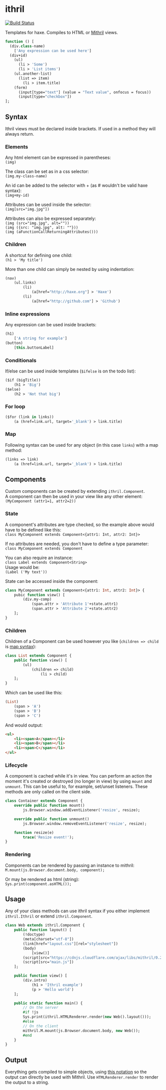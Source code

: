 # ithril

[![Build Status](https://travis-ci.org/benmerckx/ithril.svg?branch=master)](https://travis-ci.org/benmerckx/ithril)

Templates for haxe. Compiles to HTML or [Mithril](https://github.com/ciscoheat/mithril-hx) views.

```haxe
function () [
  (div.class-name)
    ['Any expression can be used here']
  (div+id)
    (ul)
      (li > 'Some')
      (li > 'List items')
    (ul.another-list)
      (list => item)
        (li > item.title)
    (form)
      (input[type="text"] (value = "Text value", onfocus = focus))
      (input[type="checkbox"])
];
```

## Syntax

Ithril views must be declared inside brackets. If used in a method they will always return.

### Elements

Any html element can be expressed in parentheses:  
`(img)`

The class can be set as in a css selector:  
`(img.my-class-name)`

An id can be added to the selector with + (as # wouldn't be valid haxe syntax):  
`(img+my-id)`

Attributes can be used inside the selector:  
`(img[src="img.jpg"])`

Attributes can also be expressed separately:  
`(img (src="img.jpg", alt=""))`  
`(img ({src: "img.jpg", alt: ""}))`  
`(img (aFunctionCallReturningAttributes()))`

### Children

A shortcut for defining one child:  
`(h1 > 'My title')`

More than one child can simply be nested by using indentation:

```haxe
(nav)
	(ul.links)
		(li)
			(a[href="http://haxe.org"] > 'Haxe')
		(li)
			(a[href="http://github.com"] > 'Github')
```

### Inline expressions

Any expression can be used inside brackets:
```haxe
(h1)
	['A string for example']
(button)
	[this.buttonLabel]
```

### Conditionals

If/else can be used inside templates (`$ifelse` is on the todo list):
```haxe
($if (bigTitle))
	(h1 > 'Big')
($else)
	(h2 > 'Not that big')
```

### For loop

```haxe
($for (link in links))
	(a (href=link.url, target='_blank') > link.title)
```

### Map

Following syntax can be used for any object (in this case `links`) with a map method:
```haxe
(links => link)
	(a (href=link.url, target='_blank') > link.title)
```

## Components

Custom components can be created by extending `ithril.Component`.  
A component can then be used in your view like any other element:  
`(MyComponent (attr1=1, attr2=2))`

### State

A component's attributes are type checked, so the example above would have to be defined like this:  
`class MyComponent extends Component<{attr1: Int, attr2: Int}>`

If no attributes are needed, you don't have to define a type parameter:  
`class MyComponent extends Component`

You can also require an instance:  
`class Label extends Component<String>`  
Usage would be:  
`(Label ('My text'))`

State can be accessed inside the component:
```haxe
class MyComponent extends Component<{attr1: Int, attr2: Int}> {
	pubic function view() [
		(div.my-comp)
			(span.attr > 'Attribute 1'+state.attr1)
			(span.attr > 'Attribute 2'+state.attr2)
	];
}
```

### Children

Children of a Component can be used however you like (`children => child` is [map syntax](#map)):
```haxe
class List extends Component {
	public function view() [
		(ul)
			(children => child)
				(li > child)
	];
}
```

Which can be used like this:
```haxe
(List)
	(span > 'A')
	(span > 'B')
	(span > 'C')
```

And would output:
```html
<ul>
	<li><span>A</span></li>
	<li><span>B</span></li>
	<li><span>C</span></li>
</ul>
```

### Lifecycle

A component is cached while it's in view. You can perform an action the moment it's created or destroyed (no longer in view) by using `mount` and `unmount`. This can be useful to, for example, set/unset listeners. These methods are only called on the client side.

```haxe
class Container extends Component {
	override public function mount()
		js.Browser.window.addEventListener('resize', resize);

	override public function unmount()
		js.Browser.window.removeEventListener('resize', resize);

	function resize(e)
		trace('Resize event!');
}
```

### Rendering

Components can be rendered by passing an instance to mithril:  
`M.mount(js.Browser.document.body, component);`

Or may be rendered as html (string):  
`Sys.print(component.asHTML());`

## Usage

Any of your class methods can use ithril syntax if you either implement `ithril.Ithril` or extend `ithril.Component`.

```haxe
class Web extends ithril.Component {
	public function layout() [
		(!doctype)
		(meta[charset="utf-8"])
		(link[href="layout.css"][rel="stylesheet"])
		(body)
			[view()]
		(script[src="https://cdnjs.cloudflare.com/ajax/libs/mithril/0.2.0/mithril.min.js"])
		(script[src="main.js"])
	];

	public function view() [
		(div.intro)
			(h1 > 'Ithril example')
			(p > 'Hello world')
	];

	public static function main() {
		// On the server
		#if !js
		Sys.print(ithril.HTMLRenderer.render(new Web().layout()));
		#else
		// On the client
		mithril.M.mount(js.Browser.document.body, new Web());
		#end
	}
}
```

## Output

Everything gets compiled to simple objects, using [this notation](http://lhorie.github.io/mithril/optimizing-performance.html#compiling-templates) so the output can directly be used with Mithril. Use `HTMLRenderer.render` to render the output to a string.
